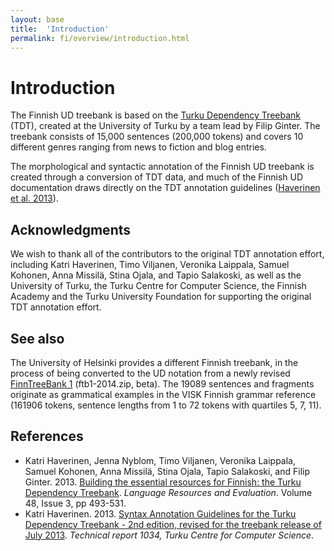 ```yaml
---
layout: base
title:  'Introduction'
permalink: fi/overview/introduction.html
---
```


# Introduction

The Finnish UD treebank is based on the [Turku Dependency Treebank](http://bionlp.utu.fi/fintreebank.html) (TDT), created at the University of Turku by a team lead by Filip Ginter. The treebank consists of 15,000 sentences (200,000 tokens) and covers 10 different genres ranging from news to fiction and blog entries.

The morphological and syntactic annotation of the Finnish UD treebank is created through a conversion of TDT data, and much of the Finnish UD documentation draws directly on the TDT annotation guidelines ([Haverinen et al. 2013](http://tucs.fi/publications/attachment.php?fname=tHaverinen_Katri13a.full.pdf)).

## Acknowledgments

We wish to thank all of the contributors to the original TDT annotation effort, including Katri Haverinen, Timo Viljanen, Veronika Laippala, Samuel Kohonen, Anna Missilä, Stina Ojala, and Tapio Salakoski, as well as the University of Turku, the Turku Centre for Computer Science, the Finnish Academy and the Turku University Foundation for supporting the original TDT annotation effort.

## See also

The University of Helsinki provides a different Finnish treebank, in the process of being converted to the UD notation from a newly revised
[FinnTreeBank 1](http://www.ling.helsinki.fi/kieliteknologia/tutkimus/treebank/) (ftb1-2014.zip, beta). The 19089 sentences and fragments originate as grammatical examples in the VISK Finnish grammar reference (161906 tokens, sentence lengths from 1 to 72 tokens with quartiles 5, 7, 11).

## References

* Katri Haverinen, Jenna Nyblom, Timo Viljanen, Veronika Laippala, Samuel Kohonen, Anna Missilä, Stina Ojala, Tapio Salakoski, and Filip Ginter. 2013.
  [Building the essential resources for Finnish: the Turku Dependency Treebank](http://dx.doi.org/10.1007/s10579-013-9244-1). *Language Resources and Evaluation*. Volume 48, Issue 3, pp 493-531.
* Katri Haverinen. 2013.
  [Syntax Annotation Guidelines for the Turku Dependency Treebank - 2nd edition, revised for the treebank release of July 2013](http://tucs.fi/publications/attachment.php?fname=tHaverinen_Katri13a.full.pdf). *Technical report 1034, Turku Centre for Computer Science*.
